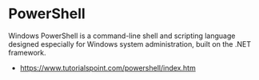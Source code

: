 # PowerShell

Windows PowerShell is a command-line shell and scripting language designed especially for Windows system administration,  built on the .NET framework.

- <https://www.tutorialspoint.com/powershell/index.htm>
